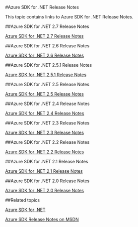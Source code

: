 <properties 
	pageTitle="Azure SDK for .NET Release Notes" 
	description="Azure SDK for .NET Release Notes" 
	services="app-service/web" 
	documentationCenter="" 
	authors="Juliako" 
	manager="dwrede" 
	editor=""/>

<tags
	ms.service="media-services"
	ms.date="07/20/2015"
	wacn.date=""/>



#Azure SDK for .NET Release Notes

This topic contains links to Azure SDK for .NET Release Notes. 

##Azure SDK for .NET 2.7 Release Notes

[Azure SDK for .NET 2.7 Release Notes](/documentation/articles/azure-sdk-dotnet-release-notes-2_7)

##Azure SDK for .NET 2.6 Release Notes

[Azure SDK for .NET 2.6 Release Notes](/documentation/articles/azure-sdk-dotnet-release-notes-2_6)

##Azure SDK for .NET 2.5.1 Release Notes

[Azure SDK for .NET 2.5.1 Release Notes](/documentation/articles/app-service-release-notes)

##Azure SDK for .NET 2.5 Release Notes

[Azure SDK for .NET 2.5 Release Notes](https://msdn.microsoft.com/zh-cn/library/azure/dn873976.aspx)

##Azure SDK for .NET 2.4 Release Notes

[Azure SDK for .NET 2.4 Release Notes](https://msdn.microsoft.com/zh-cn/library/azure/dn794167.aspx)

##Azure SDK for .NET 2.3 Release Notes

[Azure SDK for .NET 2.3 Release Notes](https://msdn.microsoft.com/zh-cn/library/azure/dn655054.aspx)

##Azure SDK for .NET 2.2 Release Notes

[Azure SDK for .NET 2.2 Release Notes](https://msdn.microsoft.com/zh-cn/library/azure/dn459835.aspx)

##Azure SDK for .NET 2.1 Release Notes

[Azure SDK for .NET 2.1 Release Notes](https://msdn.microsoft.com/zh-cn/library/azure/dn407359.aspx)

##Azure SDK for .NET 2.0 Release Notes

[Azure SDK for .NET 2.0 Release Notes](https://msdn.microsoft.com/zh-cn/library/azure/dn169556.aspx)

##Related topics

[Azure SDK for .NET](/downloads/)

[Azure SDK Release Notes on MSDN](https://msdn.microsoft.com/zh-cn/library/azure/dn627519.aspx)
 